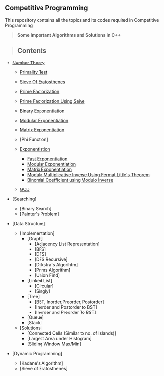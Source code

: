 ## Competitive Programming
 This repository contains all the topics and its codes required in Competitive Programming
 
 >  __Some Important Algorithms and Solutions in C++__
 
 > ## Contents
 * [Number Theory](https://github.com/ravi-poddar/Competitive-Programming/tree/master/NumberTheory)
   * [Primality Test](https://github.com/ravi-poddar/Competitive-Programming/blob/master/NumberTheory/primalityTest.cpp)
   * [Sieve Of Eratosthenes](https://github.com/ravi-poddar/Competitive-Programming/blob/master/NumberTheory/sieve.cpp)
   * [Prime Factorization](https://github.com/ravi-poddar/Competitive-Programming/blob/master/NumberTheory/primeFactorization.cpp)
   * [Prime Factorization Using Seive](https://github.com/ravi-poddar/Competitive-Programming/blob/master/NumberTheory/primeFactUsingSeive.cpp)
   * [Binary Exponentiation](https://github.com/ravi-poddar/Competitive-Programming/blob/master/NumberTheory/binaryExponentiation.cpp)
   * [Modular Exponentiation](https://github.com/ravi-poddar/Competitive-Programming/blob/master/NumberTheory/modularExponentiation.cpp)
   * [Matrix Exponentiation](https://github.com/ravi-poddar/Competitive-Programming/blob/master/NumberTheory/matrixExponentiation.cpp)
   * [Phi Function]
   * [Exponentiation](https://github.com/ravi-poddar/Competitive-Programming/tree/master/Exponentiation)
      * [Fast Exponentiation](https://github.com/ravi-poddar/Competitive-Programming/blob/master/Exponentiation/fastexpo.cpp)
      * [Modular Exponentiation](https://github.com/ravi-poddar/Competitive-Programming/blob/master/Exponentiation/modexp.cpp)
      * [Matrix Exponentiation](https://github.com/ravi-poddar/Competitive-Programming/tree/master/Exponentiation/Matrix%20Exponentiation)
      * [Modulo Multiplicative Inverse Using Fermat Little's Theorem](https://github.com/ravi-poddar/Competitive-Programming/tree/master/Exponentiation/moduloInverseUsingFermat.cpp)
      * [Binomial Coefficient using Modulo Inverse](https://github.com/ravi-poddar/Competitive-Programming/tree/master/Exponentiation/binomialCoefficientUsingModuloInverse.cpp)

   * [GCD](https://github.com/ravi-poddar/Competitive-Programming/blob/master/NumberTheory/gcd.cpp)
      
 * [Searching]
   * [Binary Search]
   * [Painter's Problem]
 * [Data Structure]
   * [Implementation]
     * [Graph]
       * [Adjacency List Representation]
       * [BFS]
       * [DFS]
       * [DFS Recursive]
       * [Dijkstra's Algorihtm]
       * [Prims Algorithm]
       * [Union Find]
     * [Linked List]
       * [Circular]
       * [Singly]
     * [Tree]
       * [BST, Inorder,Preorder, Postorder]
       * [Inorder and Postorder to BST]
       * [Inorder and Preorder To BST]
     * [Queue]
     * [Stack]
   * [Solutions]
     * [Connected Cells (Similar to no. of Islands)]
     * [Largest Area under Histogram]
     * [Sliding Window Max/Min]
 * [Dynamic Programming]
   * [Kadane's Algorithm]
   * [Sieve of Eratosthenes]
 
   
